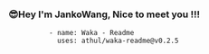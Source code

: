 ### 😎Hey I'm JankoWang, Nice to meet you !!!
              - name: Waka - Readme
                uses: athul/waka-readme@v0.2.5
            
